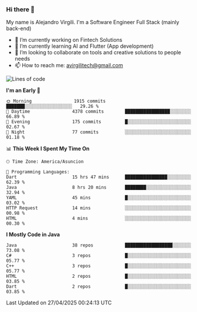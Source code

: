 ### Hi there 👋

My name is Alejandro Virgili. I'm a Software Engineer Full Stack (mainly back-end)


- 🔭 I’m currently working on Fintech Solutions
- 🌱 I’m currently learning AI and Flutter (App development)
- 👯 I’m looking to collaborate on tools and creative solutions to people needs
- 📫 How to reach me: avirgilitech@gmail.com
  
<!--START_SECTION:waka-->
![Lines of code](https://img.shields.io/badge/From%20Hello%20World%20I%27ve%20Written-739.4%20thousand%20lines%20of%20code-blue)

**I'm an Early 🐤** 

```text
🌞 Morning                1915 commits        ███████░░░░░░░░░░░░░░░░░░   29.26 % 
🌆 Daytime                4378 commits        █████████████████░░░░░░░░   66.89 % 
🌃 Evening                175 commits         █░░░░░░░░░░░░░░░░░░░░░░░░   02.67 % 
🌙 Night                  77 commits          ░░░░░░░░░░░░░░░░░░░░░░░░░   01.18 % 
```


📊 **This Week I Spent My Time On** 

```text
🕑︎ Time Zone: America/Asuncion

💬 Programming Languages: 
Dart                     15 hrs 47 mins      ████████████████░░░░░░░░░   62.39 % 
Java                     8 hrs 20 mins       ████████░░░░░░░░░░░░░░░░░   32.94 % 
YAML                     45 mins             █░░░░░░░░░░░░░░░░░░░░░░░░   03.02 % 
HTTP Request             14 mins             ░░░░░░░░░░░░░░░░░░░░░░░░░   00.98 % 
HTML                     4 mins              ░░░░░░░░░░░░░░░░░░░░░░░░░   00.30 % 
```

**I Mostly Code in Java** 

```text
Java                     38 repos            ██████████████████░░░░░░░   73.08 % 
C#                       3 repos             █░░░░░░░░░░░░░░░░░░░░░░░░   05.77 % 
C++                      3 repos             █░░░░░░░░░░░░░░░░░░░░░░░░   05.77 % 
HTML                     2 repos             █░░░░░░░░░░░░░░░░░░░░░░░░   03.85 % 
Dart                     2 repos             █░░░░░░░░░░░░░░░░░░░░░░░░   03.85 % 
```




 Last Updated on 27/04/2025 00:24:13 UTC
<!--END_SECTION:waka-->
